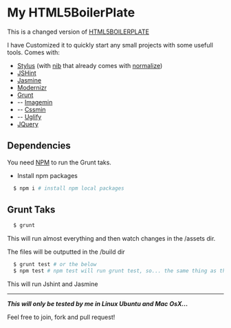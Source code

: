 # My HTML5BoilerPlate

This is a changed version of [HTML5BOILERPLATE](https://html5boilerplate.com/)

I have Customized it to quickly start any small projects with some usefull tools. Comes with:

* [Stylus](http://learnboost.github.io/stylus/) (with [nib](http://tj.github.io/nib/) that already comes with [normalize](http://necolas.github.io/normalize.css/))
* [JSHint](http://jshint.com/)
* [Jasmine](https://github.com/jasmine/jasmine)
* [Modernizr](http://modernizr.com/)
* [Grunt](http://gruntjs.com/)
* -- [Imagemin](https://github.com/gruntjs/grunt-contrib-imagemin)
* -- [Cssmin](https://github.com/gruntjs/grunt-contrib-cssmin)
* -- [Uglify](https://github.com/gruntjs/grunt-contrib-uglify)
* [JQuery](http://jquery.com/)

## Dependencies

You need [NPM](https://nodejs.org/) to run the Grunt taks.

* Install npm packages 

```bash
  $ npm i # install npm local packages
```

## Grunt Taks
```bash
  $ grunt
```

  This will run almost everything and then watch changes in the /assets dir.

  The files will be outputted in the /build dir


```bash
  $ grunt test # or the below
  $ npm test # npm test will run grunt test, so... the same thing as the above
```

  This will run Jshint and Jasmine

_____________________

***This will only be tested by me in Linux Ubuntu and Mac OsX...***

Feel free to join, fork and pull request!
